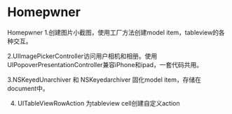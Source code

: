 # Homepwner
Homepwner
1.创建图片小截图，使用工厂方法创建model item，tableview的各种交互。

2.UIImagePickerController访问用户相机和相册。使用UIPopoverPresentationController兼容iPhone和ipad，一套代码共用。

3.NSKeyedUnarchiver 和 NSKeyedarchiver 固化model item，存储在document中。

4. UITableViewRowAction 为tableview cell创建自定义action
